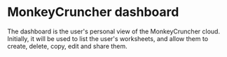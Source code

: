 MonkeyCruncher dashboard
========================

The dashboard is the user's personal view of the MonkeyCruncher cloud. Initially, it will be used to list the user's
worksheets, and allow them to create, delete, copy, edit and share them.

